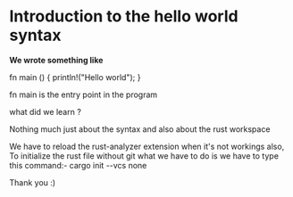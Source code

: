 # Introduction to the hello world syntax

**We wrote something like**

fn main () {
    println!("Hello world");
}

fn main is the entry point in the program

what did we learn ? 

Nothing much just about the syntax and also about the rust workspace 

We have to reload the rust-analyzer extension when it's not workings also,
To initialize the rust file without git what we have to do is we have to type this command:- cargo init --vcs none

Thank you :)